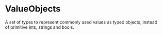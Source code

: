 # ValueObjects
A set of types to represent commonly used values as typed objects, instead of primitive ints, strings and bools.


